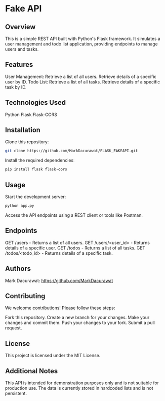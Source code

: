 # Fake API

## Overview

This is a simple REST API built with Python's Flask framework. It simulates a user management and todo list application, providing endpoints to manage users and tasks.

## Features

User Management:
Retrieve a list of all users.
Retrieve details of a specific user by ID.
Todo List:
Retrieve a list of all tasks.
Retrieve details of a specific task by ID.

## Technologies Used

Python
Flask
Flask-CORS

## Installation

Clone this repository:

```bash
git clone https://github.com/MarkDacurawat/FLASK_FAKEAPI.git
```

Install the required dependencies:

```bash
pip install flask flask-cors
```

## Usage

Start the development server:

```bash
python app.py
```

Access the API endpoints using a REST client or tools like Postman.

## Endpoints

GET /users - Returns a list of all users.
GET /users/<user_id> - Returns details of a specific user.
GET /todos - Returns a list of all tasks.
GET /todos/<todo_id> - Returns details of a specific task.

## Authors

Mark Dacurawat: https://github.com/MarkDacurawat

## Contributing

We welcome contributions! Please follow these steps:

Fork this repository.
Create a new branch for your changes.
Make your changes and commit them.
Push your changes to your fork.
Submit a pull request.

## License

This project is licensed under the MIT License.

## Additional Notes

This API is intended for demonstration purposes only and is not suitable for production use.
The data is currently stored in hardcoded lists and is not persistent.

